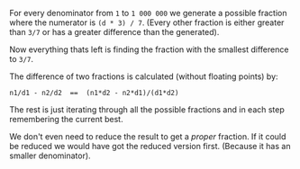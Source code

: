 For every denominator from `1` to `1 000 000` we generate a possible fraction where the numerator is `(d * 3) / 7`.
(Every other fraction is either greater than `3/7` or has a greater difference than the generated).

Now everything thats left is finding the fraction with the smallest difference to `3/7`.

The difference of two fractions is calculated (without floating points) by:

~~~
n1/d1 - n2/d2  ==  (n1*d2 - n2*d1)/(d1*d2)
~~~

The rest is just iterating through all the possible fractions and in each step remembering the current best.

We don't even need to reduce the result to get a *proper* fraction. 
If it could be reduced we would have got the reduced version first.
(Because it has an smaller denominator).